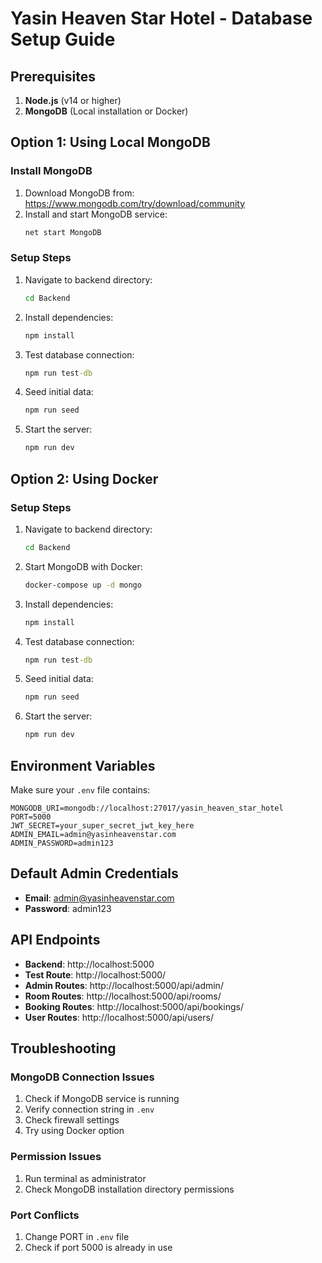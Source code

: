 # Yasin Heaven Star Hotel - Database Setup Guide

## Prerequisites

1. **Node.js** (v14 or higher)
2. **MongoDB** (Local installation or Docker)

## Option 1: Using Local MongoDB

### Install MongoDB
1. Download MongoDB from: https://www.mongodb.com/try/download/community
2. Install and start MongoDB service:
   ```cmd
   net start MongoDB
   ```

### Setup Steps
1. Navigate to backend directory:
   ```cmd
   cd Backend
   ```

2. Install dependencies:
   ```cmd
   npm install
   ```

3. Test database connection:
   ```cmd
   npm run test-db
   ```

4. Seed initial data:
   ```cmd
   npm run seed
   ```

5. Start the server:
   ```cmd
   npm run dev
   ```

## Option 2: Using Docker

### Setup Steps
1. Navigate to backend directory:
   ```cmd
   cd Backend
   ```

2. Start MongoDB with Docker:
   ```cmd
   docker-compose up -d mongo
   ```

3. Install dependencies:
   ```cmd
   npm install
   ```

4. Test database connection:
   ```cmd
   npm run test-db
   ```

5. Seed initial data:
   ```cmd
   npm run seed
   ```

6. Start the server:
   ```cmd
   npm run dev
   ```

## Environment Variables

Make sure your `.env` file contains:
```env
MONGODB_URI=mongodb://localhost:27017/yasin_heaven_star_hotel
PORT=5000
JWT_SECRET=your_super_secret_jwt_key_here
ADMIN_EMAIL=admin@yasinheavenstar.com
ADMIN_PASSWORD=admin123
```

## Default Admin Credentials

- **Email**: admin@yasinheavenstar.com
- **Password**: admin123

## API Endpoints

- **Backend**: http://localhost:5000
- **Test Route**: http://localhost:5000/
- **Admin Routes**: http://localhost:5000/api/admin/
- **Room Routes**: http://localhost:5000/api/rooms/
- **Booking Routes**: http://localhost:5000/api/bookings/
- **User Routes**: http://localhost:5000/api/users/

## Troubleshooting

### MongoDB Connection Issues
1. Check if MongoDB service is running
2. Verify connection string in `.env`
3. Check firewall settings
4. Try using Docker option

### Permission Issues
1. Run terminal as administrator
2. Check MongoDB installation directory permissions

### Port Conflicts
1. Change PORT in `.env` file
2. Check if port 5000 is already in use
